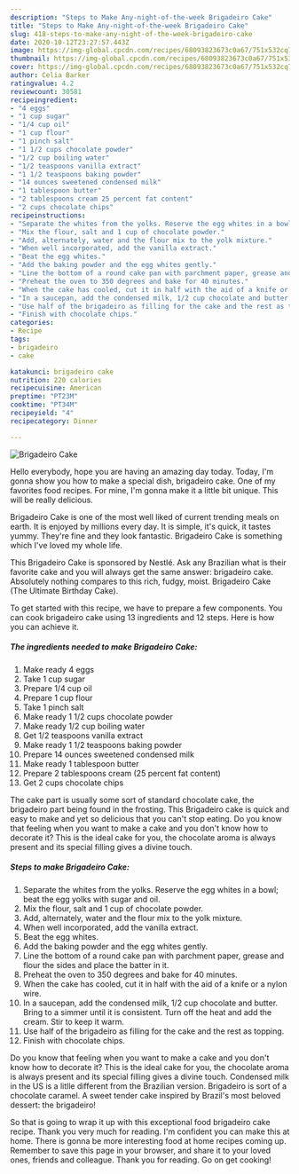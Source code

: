 ```yaml
---
description: "Steps to Make Any-night-of-the-week Brigadeiro Cake"
title: "Steps to Make Any-night-of-the-week Brigadeiro Cake"
slug: 418-steps-to-make-any-night-of-the-week-brigadeiro-cake
date: 2020-10-12T23:27:57.443Z
image: https://img-global.cpcdn.com/recipes/68093823673c0a67/751x532cq70/brigadeiro-cake-recipe-main-photo.jpg
thumbnail: https://img-global.cpcdn.com/recipes/68093823673c0a67/751x532cq70/brigadeiro-cake-recipe-main-photo.jpg
cover: https://img-global.cpcdn.com/recipes/68093823673c0a67/751x532cq70/brigadeiro-cake-recipe-main-photo.jpg
author: Celia Barker
ratingvalue: 4.2
reviewcount: 30581
recipeingredient:
- "4 eggs"
- "1 cup sugar"
- "1/4 cup oil"
- "1 cup flour"
- "1 pinch salt"
- "1 1/2 cups chocolate powder"
- "1/2 cup boiling water"
- "1/2 teaspoons vanilla extract"
- "1 1/2 teaspoons baking powder"
- "14 ounces sweetened condensed milk"
- "1 tablespoon butter"
- "2 tablespoons cream 25 percent fat content"
- "2 cups chocolate chips"
recipeinstructions:
- "Separate the whites from the yolks. Reserve the egg whites in a bowl; beat the egg yolks with sugar and oil."
- "Mix the flour, salt and 1 cup of chocolate powder."
- "Add, alternately, water and the flour mix to the yolk mixture."
- "When well incorporated, add the vanilla extract."
- "Beat the egg whites."
- "Add the baking powder and the egg whites gently."
- "Line the bottom of a round cake pan with parchment paper, grease and flour the sides and place the batter in it."
- "Preheat the oven to 350 degrees and bake for 40 minutes."
- "When the cake has cooled, cut it in half with the aid of a knife or a nylon wire."
- "In a saucepan, add the condensed milk, 1/2 cup chocolate and butter. Bring to a simmer until it is consistent. Turn off the heat and add the cream. Stir to keep it warm."
- "Use half of the brigadeiro as filling for the cake and the rest as topping."
- "Finish with chocolate chips."
categories:
- Recipe
tags:
- brigadeiro
- cake

katakunci: brigadeiro cake 
nutrition: 220 calories
recipecuisine: American
preptime: "PT23M"
cooktime: "PT34M"
recipeyield: "4"
recipecategory: Dinner

---
```



![Brigadeiro Cake](https://img-global.cpcdn.com/recipes/68093823673c0a67/751x532cq70/brigadeiro-cake-recipe-main-photo.jpg)

Hello everybody, hope you are having an amazing day today. Today, I'm gonna show you how to make a special dish, brigadeiro cake. One of my favorites food recipes. For mine, I'm gonna make it a little bit unique. This will be really delicious.

Brigadeiro Cake is one of the most well liked of current trending meals on earth. It is enjoyed by millions every day. It is simple, it's quick, it tastes yummy. They're fine and they look fantastic. Brigadeiro Cake is something which I've loved my whole life.

This Brigadeiro Cake is sponsored by Nestlé. Ask any Brazilian what is their favorite cake and you will always get the same answer: brigadeiro cake. Absolutely nothing compares to this rich, fudgy, moist. Brigadeiro Cake (The Ultimate Birthday Cake).


To get started with this recipe, we have to prepare a few components. You can cook brigadeiro cake using 13 ingredients and 12 steps. Here is how you can achieve it.

<!--inarticleads1-->

##### The ingredients needed to make Brigadeiro Cake:

1. Make ready 4 eggs
1. Take 1 cup sugar
1. Prepare 1/4 cup oil
1. Prepare 1 cup flour
1. Take 1 pinch salt
1. Make ready 1 1/2 cups chocolate powder
1. Make ready 1/2 cup boiling water
1. Get 1/2 teaspoons vanilla extract
1. Make ready 1 1/2 teaspoons baking powder
1. Prepare 14 ounces sweetened condensed milk
1. Make ready 1 tablespoon butter
1. Prepare 2 tablespoons cream (25 percent fat content)
1. Get 2 cups chocolate chips


The cake part is usually some sort of standard chocolate cake, the brigadeiro part being found in the frosting. This Brigadeiro cake is quick and easy to make and yet so delicious that you can&#39;t stop eating. Do you know that feeling when you want to make a cake and you don&#39;t know how to decorate it? This is the ideal cake for you, the chocolate aroma is always present and its special filling gives a divine touch. 

<!--inarticleads2-->

##### Steps to make Brigadeiro Cake:

1. Separate the whites from the yolks. Reserve the egg whites in a bowl; beat the egg yolks with sugar and oil.
1. Mix the flour, salt and 1 cup of chocolate powder.
1. Add, alternately, water and the flour mix to the yolk mixture.
1. When well incorporated, add the vanilla extract.
1. Beat the egg whites.
1. Add the baking powder and the egg whites gently.
1. Line the bottom of a round cake pan with parchment paper, grease and flour the sides and place the batter in it.
1. Preheat the oven to 350 degrees and bake for 40 minutes.
1. When the cake has cooled, cut it in half with the aid of a knife or a nylon wire.
1. In a saucepan, add the condensed milk, 1/2 cup chocolate and butter. Bring to a simmer until it is consistent. Turn off the heat and add the cream. Stir to keep it warm.
1. Use half of the brigadeiro as filling for the cake and the rest as topping.
1. Finish with chocolate chips.


Do you know that feeling when you want to make a cake and you don&#39;t know how to decorate it? This is the ideal cake for you, the chocolate aroma is always present and its special filling gives a divine touch. Condensed milk in the US is a litlle different from the Brazilian version. Brigadeiro is sort of a chocolate caramel. A sweet tender cake inspired by Brazil&#39;s most beloved dessert: the brigadeiro! 

So that is going to wrap it up with this exceptional food brigadeiro cake recipe. Thank you very much for reading. I'm confident you can make this at home. There is gonna be more interesting food at home recipes coming up. Remember to save this page in your browser, and share it to your loved ones, friends and colleague. Thank you for reading. Go on get cooking!
